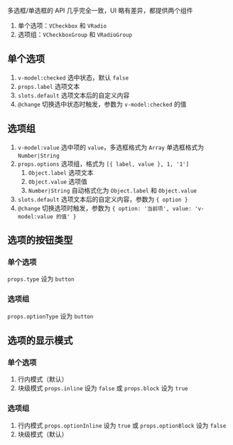 多选框/单选框的 API 几乎完全一致，UI 略有差异，都提供两个组件

1. 单个选项：`VCheckbox` 和 `VRadio`
2. 选项组：`VCheckboxGroup` 和 `VRadioGroup`

## 单个选项

1. `v-model:checked` 选中状态，默认 `false`
2. `props.label` 选项文本
3. `slots.default` 选项文本后的自定义内容
4. `@change` 切换选中状态时触发，参数为 `v-model:checked` 的值

<preview path="@docs/component/checkbox/demos/option.vue"></preview>

## 选项组

1. `v-model:value` 选中项的 `value`，多选框格式为 `Array` 单选框格式为 `Number|String`
2. `props.options` 选项组，格式为 `[{ label, value }, 1, '1']`
   1. `Object.label` 选项文本
   2. `Object.value` 选项值
   3. `Number|String` 自动格式化为 `Object.label` 和 `Object.value`
3. `slots.default` 选项文本后的自定义内容，参数为 `{ option }`
4. `@change` 切换选项时触发，参数为 `{ option: '当前项', value: 'v-model:value 的值' }`

<preview path="@docs/component/checkbox/demos/group.vue"></preview>

## 选项的按钮类型

### 单个选项

`props.type` 设为 `button`

<preview path="@docs/component/checkbox/demos/option-type.vue"></preview>

### 选项组

`props.optionType` 设为 `button`

<preview path="@docs/component/checkbox/demos/group-type.vue"></preview>

## 选项的显示模式

### 单个选项

1. 行内模式（默认）
2. 块级模式 `props.inline` 设为 `false` 或 `props.block` 设为 `true`

<preview path="@docs/component/checkbox/demos/option-display.vue"></preview>

### 选项组

1. 行内模式 `props.optionInline` 设为 `true` 或 `props.optionBlock` 设为 `false`
2. 块级模式（默认）

<preview path="@docs/component/checkbox/demos/group-display.vue"></preview>
